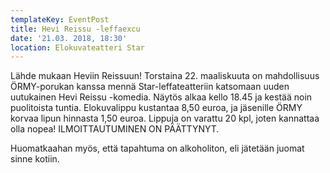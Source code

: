 ```yaml
---
templateKey: EventPost
title: Hevi Reissu -leffaexcu
date: '21.03. 2018, 18:30'
location: Elokuvateatteri Star
---
```

Lähde mukaan Heviin Reissuun! Torstaina 22. maaliskuuta on mahdollisuus ÖRMY-porukan kanssa mennä Star-leffateatteriin katsomaan uuden uutukainen Hevi Reissu -komedia. Näytös alkaa kello 18.45 ja kestää noin puolitoista tuntia. Elokuvalippu kustantaa 8,50 euroa, ja jäsenille ÖRMY korvaa lipun hinnasta 1,50 euroa. Lippuja on varattu 20 kpl, joten kannattaa olla nopea! ILMOITTAUTUMINEN ON PÄÄTTYNYT.

Huomatkaahan myös, että tapahtuma on alkoholiton, eli jätetään juomat sinne kotiin.
